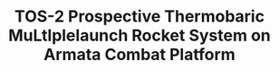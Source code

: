 ---
layout: product
title: "TOS-2 Prospective Thermobaric MuLtlplelaunch Rocket System on Armata  Combat Platform"
price: "2000" 
desc: "Maketa"
img_path: "/assets/img/UA72127.jpg"
brand: "N/A"
available: false
special_offer: false
new: false
soon: false
cat: "010000"
subcat: "013300"
subsubcat: "0N/A"
sifra: "UA72127"
popular: false
---